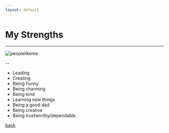 ```yaml
---
layout: default
---
```


# My Strengths

---

 ![peoplelikeme](/assets/img/smartenough.gif)

--

- Leading
- Creating
- Being Funny
- Being charming
- Being kind
- Learning new things
- Being a good dad
- Being creative
- Being trustworthy/dependable

[back](./)
